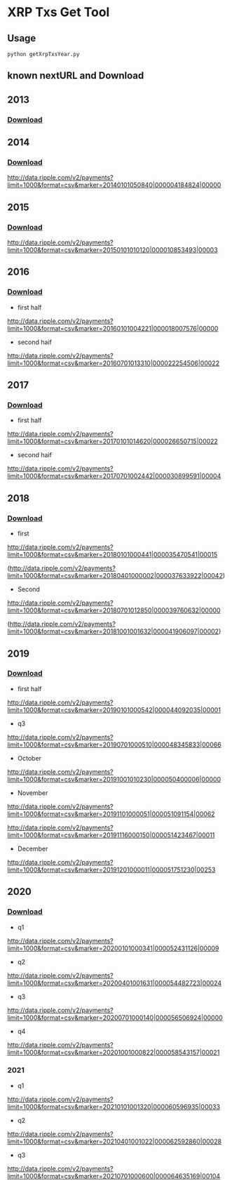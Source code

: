 # XRP Txs Get Tool

## Usage

`python getXrpTxsYear.py`

## known nextURL and Download

## 2013

### [Download](https://1drv.ms/u/s!AiUK9HE-FYDZhoc5LXyrfbykOQZ_5A?e=QDMIRD "result2013")

## 2014

### [Download](https://1drv.ms/u/s!AiUK9HE-FYDZhoc6DOU3jyRveX0HkA?e=0iCTFj "result2014")

<http://data.ripple.com/v2/payments?limit=1000&format=csv&marker=20140101050840|000004184824|00000>

## 2015

### [Download](https://1drv.ms/u/s!AiUK9HE-FYDZhoc7kRVGhQNG3K7pTQ?e=DlPZ9i "result2015")

<http://data.ripple.com/v2/payments?limit=1000&format=csv&marker=20150101010120|000010853493|00003>

## 2016

### [Download](https://1drv.ms/u/s!AiUK9HE-FYDZhoc9BECF0GlgGfJJ6A?e=Jy1bm4 "result2016")

- first half

<http://data.ripple.com/v2/payments?limit=1000&format=csv&marker=20160101004221|000018007576|00000>

- second haif

<http://data.ripple.com/v2/payments?limit=1000&format=csv&marker=20160701013310|000022254506|00022>

## 2017

### [Download](https://1drv.ms/u/s!AiUK9HE-FYDZhoc8VBaZPIvKx7F6Vw?e=2pXhgT "result2017first")

- first half

<http://data.ripple.com/v2/payments?limit=1000&format=csv&marker=20170101014620|000026650715|00022>

- second haif

<http://data.ripple.com/v2/payments?limit=1000&format=csv&marker=20170701002442|000030899591|00004>

## 2018

### [Download](https://1drv.ms/u/s!AiUK9HE-FYDZhoc-vo9nf0LH-fQQuQ?e=hblMfv "result2018first")

- first

<http://data.ripple.com/v2/payments?limit=1000&format=csv&marker=20180101000441|000035470541|00015>

(<http://data.ripple.com/v2/payments?limit=1000&format=csv&marker=20180401000002|000037633922|00042>)

- Second

<http://data.ripple.com/v2/payments?limit=1000&format=csv&marker=20180701012850|000039760632|00000>

(<http://data.ripple.com/v2/payments?limit=1000&format=csv&marker=20181001001632|000041906097|00002>)

## 2019

### [Download](https://drive.google.com/file/d/1lHMNFZm4379BZ728Z-P_22bFEwACTnwj/view?usp=sharing "result2019")

- first half

<http://data.ripple.com/v2/payments?limit=1000&format=csv&marker=20190101000542|000044092035|00001>

- q3

<http://data.ripple.com/v2/payments?limit=1000&format=csv&marker=20190701000510|000048345833|00066>

- October

<http://data.ripple.com/v2/payments?limit=1000&format=csv&marker=20191001010230|000050400006|00000>

- November

<http://data.ripple.com/v2/payments?limit=1000&format=csv&marker=20191101000051|000051091154|00062>

<http://data.ripple.com/v2/payments?limit=1000&format=csv&marker=20191116000150|000051423467|00011>

- December

<http://data.ripple.com/v2/payments?limit=1000&format=csv&marker=20191201000011|000051751230|00253>

## 2020

### [Download](https://1drv.ms/u/s!AiUK9HE-FYDZhoc_JfNSjHrkaqqyVA?e=4oyTt7 "result2020")

- q1

<http://data.ripple.com/v2/payments?limit=1000&format=csv&marker=20200101000341|000052431126|00009>

- q2

<http://data.ripple.com/v2/payments?limit=1000&format=csv&marker=20200401001631|000054482723|00024>

- q3

<http://data.ripple.com/v2/payments?limit=1000&format=csv&marker=20200701000140|000056506924|00000>

- q4

<http://data.ripple.com/v2/payments?limit=1000&format=csv&marker=20201001000822|000058543157|00021>

### 2021

- q1

<http://data.ripple.com/v2/payments?limit=1000&format=csv&marker=20210101001320|000060596935|00033>

- q2

<http://data.ripple.com/v2/payments?limit=1000&format=csv&marker=20210401001022|000062592860|00028>

- q3

<http://data.ripple.com/v2/payments?limit=1000&format=csv&marker=20210701000600|000064635169|00104>
